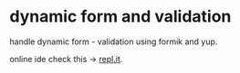 # dynamic form and validation

handle dynamic form - validation using formik and yup.

online ide check this -> [repl.it](https://replit.com/@AdityaReza/FormikYuppExplore#src/container/login/formData/index.jsx).
